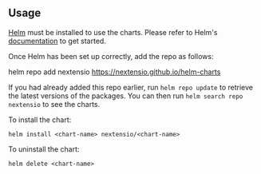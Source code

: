 ## Usage

[Helm](https://helm.sh) must be installed to use the charts.  Please refer to
Helm's [documentation](https://helm.sh/docs) to get started.

Once Helm has been set up correctly, add the repo as follows:

  helm repo add nextensio https://nextensio.github.io/helm-charts

If you had already added this repo earlier, run `helm repo update` to retrieve
the latest versions of the packages.  You can then run `helm search repo nextensio` 
to see the charts.

To install the <chart-name> chart:

    helm install <chart-name> nextensio/<chart-name>

To uninstall the chart:

    helm delete <chart-name>
